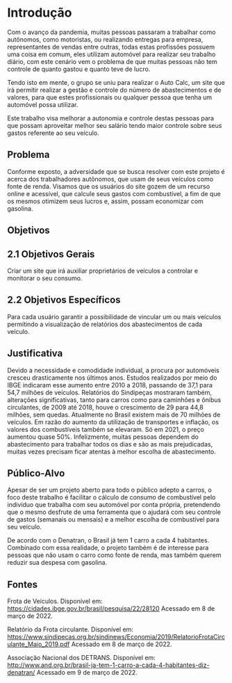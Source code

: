 # Introdução

Com o avanço da pandemia, muitas pessoas passaram a trabalhar como autônomos, como motoristas, ou realizando entregas para empresa, representantes de vendas entre outras, todas estas profissões possuem uma coisa em comum, eles utilizam automóvel para realizar seu trabalho diário, com este cenário vem o problema de que muitas pessoas não tem controle de quanto gastou e quanto teve de lucro.

Tendo isto em mente, o grupo se uniu para realizar o Auto Calc, um site que irá permitir realizar a gestão e controle do número de abastecimentos e de valores, para que estes profissionais ou qualquer pessoa que tenha um automóvel possa utilizar.

Este trabalho visa melhorar a autonomia e controle destas pessoas para que possam aproveitar melhor seu salário tendo maior controle sobre seus gastos referente ao seu veículo.

## Problema
Conforme exposto, a adversidade que se busca resolver com este projeto é acerca dos trabalhadores autônomos, que usam de seus veículos como fonte de renda. Visamos que os usuários do site gozem de um recurso online e acessível, que calcule seus gastos com combustível, a fim de que os mesmos otimizem seus lucros e, assim, possam economizar com gasolina. 


## Objetivos

## 2.1 Objetivos Gerais
Criar um site que irá auxiliar proprietários de veículos a controlar e monitorar o seu consumo.

## 2.2 Objetivos Específicos
Para cada usuário garantir a possibilidade de vincular um ou mais veículos permitindo a visualização de relatórios dos abastecimentos de cada veículo. 

 

## Justificativa

 Devido a necessidade e comodidade individual, a procura por automóveis cresceu drasticamente nos últimos anos. Estudos realizados por meio do IBGE indicaram esse aumento entre 2010 a 2018, passando de 37,1 para 54,7 milhões de veículos. Relatórios do Sindipeças mostraram também, alterações significativas, tanto para carros como para caminhões e ônibus circulantes, de 2009 até 2018, houve o crescimento de 29 para 44,8 milhões, sem quedas. Atualmente no Brasil existem mais de 70 milhões de veículos.
Em razão do aumento da utilização de transportes e inflação, os valores dos combustíveis também se elevaram. Só em 2021, o preço aumentou quase 50%. Infelizmente, muitas pessoas dependem do abastecimento para trabalhar todos os dias e são as mais prejudicadas, muitas vezes precisam ficar atentas à melhor escolha de abastecimento. 



## Público-Alvo

Apesar de ser um projeto aberto para todo o público adepto a carros, o foco deste trabalho é facilitar o cálculo de consumo de combustível pelo indivíduo que trabalha com seu automóvel por conta própria, pretendendo que o mesmo desfrute de uma ferramenta que o ajudará com seu controle de gastos (semanais ou mensais) e a melhor escolha de combustível para seu veículo. 
 
De acordo com o Denatran, o Brasil já tem 1 carro a cada 4 habitantes. Combinado com essa realidade, o projeto também é de interesse para pessoas que não usam o carro como fonte de renda, mas também querem reduzir sua despesa com gasolina.


## Fontes

Frota de Veículos. Disponível em: <https://cidades.ibge.gov.br/brasil/pesquisa/22/28120> Acessado em 8 de março de 2022.

Relatório da Frota circulante. Disponível em: <https://www.sindipecas.org.br/sindinews/Economia/2019/RelatorioFrotaCirculante_Maio_2019.pdf> Acessado em 8 de março de 2022.

Associação Nacional dos DETRANS. Disponível em: <http://www.and.org.br/brasil-ja-tem-1-carro-a-cada-4-habitantes-diz-denatran/> Acessado em 9 de março de 2022.
